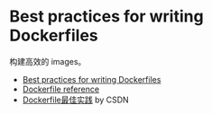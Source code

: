 # Best practices for writing Dockerfiles
构建高效的 images。  

- [Best practices for writing Dockerfiles](https://docs.docker.com/develop/develop-images/dockerfile_best-practices/)
- [Dockerfile reference](https://docs.docker.com/engine/reference/builder/)
- [Dockerfile最佳实践](https://blog.csdn.net/nklinsirui/article/details/96113636) by CSDN

